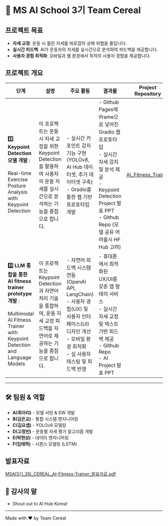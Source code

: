 # 🌱 MS AI School 3기 Team Cereal 

## 프로젝트 목표

- **자세 교정**: 운동 시 틀린 자세를 바로잡아 상해 위험을 줄입니다.
- **실시간 피드백**: AI가 운동자의 자세를 실시간으로 분석하여 피드백을 제공합니다.
- **사용자 경험 최적화**: 모바일과 웹 환경에서 최적의 사용자 경험을 제공합니다.

## 프로젝트 개요

| 단계 | 설명 | 주요 활동 | 결과물 | Project Repository |
|---|---|---|---|---|
| **1️⃣ Keypoint Detection 모델 개발** : <br><br>Real-time Exercise Posture Analysis with Keypoint Detection | 이 프로젝트는 운동 시 자세 교정을 위한 Keypoint Detection을 활용하여 사용자의 운동 자세를 실시간으로 분석하는 기능을 중점으로 합니다.  | - 실시간 키포인트 감지 기능 구현 (YOLOv8, AI Hub 데이터셋, 추가 데이터셋 구축) <br> - Gradio를 통한 웹 기반 프로토타입 개발 | - Github Pages에 iframe으로 넣어진 Gradio 웹 프로토타입 <br> - 실시간 자세 감지 및 분석 제공 <br> - Keypoint Detection Project 발표 PPT <br> - Github Repo (모델 공유 어려울시 HF Hub 고려) | [AI_Fitness_Trainer](https://github.com/msai-cereal/AI_Fitness_Trainer) |
| **2️⃣ LLM 통합을 통한 AI fitness trainer prototype 개발** : <br><br>Multimodal AI Fitness Trainer with Keypoint Detection and Language Models | 이 프로젝트는 Keypoint Detection과 자연어 처리 기술을 통합하여, 운동 자세 교정 피드백을 자연어로 제공하는 기능을 중점으로 합니다. | - 자연어 피드백 시스템 연동 (OpenAI API, LangChain) <br> - 사용자 경험(UX) 및 사용자 인터페이스(UI) 디자인 개선 <br> - 모바일 환경 최적화 <br> - 실 사용자 테스팅 및 피드백 반영 | - 휴대폰에서 최적화된 UX/UI를 갖춘 앱 형태의 서비스 <br> - 실시간 자세 교정 및 텍스트 기반 피드백 제공 <br> - Github Repo <br> - AI Project 발표 PPT |  |

---

## 🛠 팀원 & 역할
- **A(최아리)** - 모델 서빙 & SW 개발
- **B(김은교)** - 통합 시스템 엔지니어링 
- **C(김요셉)** - YOLOv8 모델링 
- **D(고정빈)** - 운동별 자세 평가 알고리즘 개발
- **E(박현상)** - 데이터 엔지니어링 
- **F(임태하)** - 시퀀스 모델링 (LSTM)

## 발표자료
[MSAI3기_3팀_CEREAL_AI-Fitness-Trainer_발표자료.pdf](https://github.com/msai-cereal/.github/files/13371693/MSAI3._3._CEREAL_AI-Fitness-Trainer_.pdf)


## 🧙 감사의 말
- Shout out to AI Hub Korea!

---
Made with ❤️ by Team Cereal

